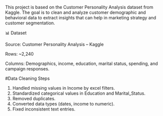 This project is based on the Customer Personality Analysis dataset from Kaggle.
The goal is to clean and analyze customer demographic and behavioral data to extract insights that can help in marketing strategy and customer segmentation.

📊 Dataset

Source: Customer Personality Analysis – Kaggle

Rows: ~2,240

Columns: Demographics, income, education, marital status, spending, and campaign responses.

#Data Cleaning Steps

1. Handled missing values in Income by excel filters.
2. Standardized categorical values in Education and Marital_Status.
3. Removed duplicates.
4. Converted data types (dates, income to numeric).
5. Fixed inconsistent text entries.


